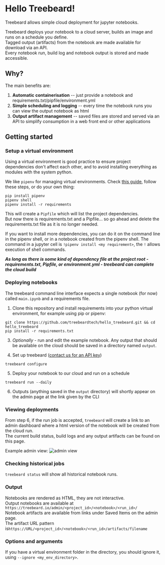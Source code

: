 # Hello Treebeard!

Treebeard allows simple cloud deployment for jupyter notebooks.

Treebeard deploys your notebook to a cloud server, builds an image and runs on a schedule you define.  
Tagged output (artifacts) from the notebook are made available for download via an API.  
Every notebook run, build log and notebook output is stored and made accessible.

## Why?

The main benefits are:

1. **Automatic containerisation** -- just provide a notebook and requirements.txt/pipfile/environment.yml
2. **Simple scheduling and logging** -- every time the notebook runs you can view the output notebook as html
3. **Output artifact management** -- saved files are stored and served via an API to simplify consumption in a web front end or other applications

## Getting started

### Setup a virtual environment

Using a virtual environment is good practice to ensure project dependencies don't affect each other, and to avoid installing everything as modules with the system python.

We like `pipenv` for managing virtual environments. Check [this guide](https://realpython.com/pipenv-guide/#pipenv-introduction), follow these steps, or do your own thing:

```
pip install pipenv
pipenv shell
pipenv install -r requirements
```

This will create a `Pipfile` which will list the project dependencies.  
But now there is requirements.txt and a Pipfile... so go ahead and delete the requirements.txt file as it is no longer needed.

If you want to install more dependencies, you can do it on the command line in the pipenv shell, or in a notebook created from the pipenv shell. The command in a jupyter cell is `!pipenv install <my requirement>`, the `!` allows execution of shell commands.

**_As long as there is some kind of dependency file at the project root - requirements.txt, Pipfile, or environment.yml - treebeard can complete the cloud build_**

### Deploying notebooks

The treebeard command line interface expects a single notebook (for now) called `main.ipynb` and a requirements file.

1. Clone this repository and install requirements into your python virtual environment, for example using pip or pipenv:

```
git clone https://github.com/treebeardtech/hello_treebeard.git && cd hello_treebeard
pip install -r requirements.txt
```

3. _Optionally_ - run and edit the example notebook. Any output that should be available on the cloud should be saved in a directory named `output`.

4) Set up treebeard ([contact us for an API key](mailto:laurence@treebeard.io?subject=I%20would%20like%20an%20API%20key))

```
treebeard configure
```

5. Deploy your notebook to our cloud and run on a schedule

```
treebeard run --daily
```

6. Outputs (anything saved in the `output` directory) will shortly appear on the admin page at the link given by the CLI

### Viewing deployments

From step 6, if the run job is accepted, `treebeard` will create a link to an admin dashboard where a html version of the notebook will be created from the cloud run.  
The current build status, build logs and any output artifacts can be found on this page.

Example admin view:
![admin view](https://storage.googleapis.com/treebeard_image_dump_public/admin_view.png "Admin view")

### Checking historical jobs

`treebeard status` will show all historical notebook runs.

### Output

Notebooks are rendered as HTML, they are not interactive.  
Output notebooks are available at `https://treebeard.io/admin/<project_id>/<notebook>/<run_id>/`  
Notebook artifacts are available from links under Saved Items on the admin page.  
The artifact URL pattern is`https://URL/<project_id>/<notebook>/<run_id>/artifacts/filename`

### Options and arguments

If you have a virtual environment folder in the directory, you should ignore it, using `--ignore <my_env_directory>`.
